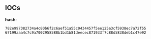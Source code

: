 
## IOCs

__hash__:

```text
782e997382734a4c80b6f2c6aef51a55c9434457f5ee125a3cf5938ec7a72f55
67199aaa4c7c9a7002958588b1bd1b81deecec871933f7c88d5838deb1c47e92
```